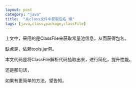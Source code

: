 ```yaml
---
layout: post
category: "java"
title:  "从class文件中获取包名 续"
tags: [java,class,package,classFile]
---
```


上文中，采用的是ClassFile来获取常量池信息，从而获得包名。

缺点是，依赖tools.jar包。

本文代码是将ClassFile解析代码抽取出来，进行简化，提升性能。

还是那句话，

如果有更简单的方法，望告知。
